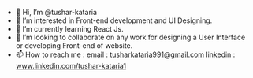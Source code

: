 - 👋 Hi, I’m @tushar-kataria
- 👀 I’m interested in Front-end development and UI Designing.
- 🌱 I’m currently learning React Js.
- 💞️ I’m looking to collaborate on any work for designing a User Interface or developing Front-end of website.
- 📫 How to reach me : email : tusharkataria991@gmail.com
                       linkedin : www.linkedin.com/tushar-kataria1

<!---
tushar-kataria/tushar-kataria is a ✨ special ✨ repository because its `README.md` (this file) appears on your GitHub profile.
You can click the Preview link to take a look at your changes.
--->
